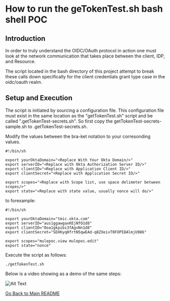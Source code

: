 # How to run the geTokenTest.sh bash shell POC

## Introduction

In order to truly understand the OIDC/OAuth protocol in action one must look at the network communication that takes place between the client, IDP, and Resource.

The script located in the bash directory of this project attempt to break these calls down specifically for the client credentials grant type case in the oidc/oauth realm.

## Setup and Execution

The script is initiated by sourcing a configuration file.
This configuration file must exist in the same location as the "getTokenTest.sh" script and be called ".getTokenTest-secrets.sh". So first copy the getTokenTest-secrets-sample.sh to .getTokenTest-secrets.sh.

Modify the values between the bra-ket notation to your corresonding values.

```shell
#!/bin/sh

export yourOktaDomain="<Replace With Your Okta Domain/>"
export serverID="<Replace with Okta Authorization Server ID/>"
export clientID="<Replace with Application Client ID/>"
export clientSecret="<Replace with Application Secret ID/>"

export scopes="<Replace with Scope list, use space delimeter between scopes/>"
export state="<Replace with state value, usually nonce will do/>"
```

to forexample:

```shell
#!/bin/sh

export yourOktaDomain="tmic.okta.com"
export serverID="aus1ggawgaxKEjNfO1d8"
export clientID="0oa1gkpibi3fAgvNn1d8"
export clientSecret="SDXKyq0frtN5qwEAd-q8ZXeivT0FOPI8AlmjU986"

export scopes="mulepoc.view mulepoc.edit"
export state="nonce"
```

Execute the script as follows:

```shell
./getTokenTest.sh
```

Below is a video showing as a demo of the same steps:

![Alt Text](images\bash\getTokenTest.gif)


[Go Back to Main README](../README.md)